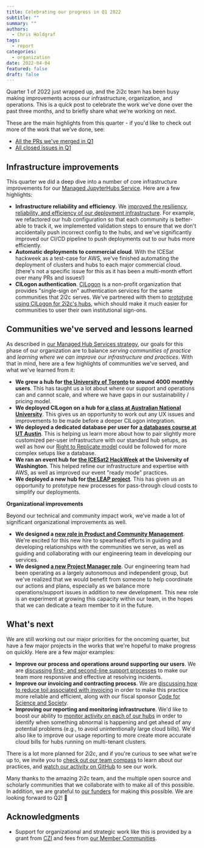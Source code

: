 ```yaml
---
title: Celebrating our progress in Q1 2022
subtitle: ""
summary: ""
authors:
  - Chris Holdgraf
tags:
  - report
categories:
  - organization
date: 2022-04-04
featured: false
draft: false
---
```


Quarter 1 of 2022 just wrapped up, and the 2i2c team has been busy making improvements across our infrastructure, organization, and operations.
This is a quick post to celebrate the work we've done over the past three months, and to briefly share what we're working on next.

These are the main highlights from this quarter - if you'd like to check out more of the work that we've done, see:

- [All the PRs we've merged in Q1](https://github.com/pulls?q=is%3Apr+merged%3A%3E2022-01-01+org%3A2i2c-org+archived%3Afalse+sort%3Aupdated-desc+)
- [All closed issues in Q1](https://github.com/issues?page=4&q=is%3Aissue+closed%3A%3E2022-01-01+org%3A2i2c-org+sort%3Aupdated-desc)


## Infrastructure improvements

This quarter we did a deep dive into a number of core infrastructure improvements for our [Managed JupyterHubs Service](https://2i2c.org/service/).
Here are a few highlights:

- **Infrastructure reliability and efficiency**. We [improved the resiliency, reliability, and efficiency of our deployment infrastructure](https://github.com/2i2c-org/infrastructure/issues/879). For example, we refactored our hub configuration so that each community is better-able to track it, we implemented validation steps to ensure that we don't accidentally push incorrect config to the hubs, and we've significantly improved our CI/CD pipeline to push deployments out to our hubs more efficiently.
- **Automatic deployments to commercial cloud**. With the ICESat hackweek as a test-case for AWS, we've finished automating the deployment of clusters and hubs to each major commercial cloud. (there's not a specific issue for this as it has been a multi-month effort over many PRs and issues!)
- **CILogon authentication**. [CILogon](https://cilogon.org/) is a non-profit organization that provides "single-sign on" authentication services for the same communities that 2i2c serves. We've partnered with them to [prototype using CILogon for 2i2c's hubs](https://github.com/2i2c-org/infrastructure/pull/1089), which should make it much easier for communities to user their own institutional sign-ons.

## Communities we've served and lessons learned

As described in [our Managed Hub Services strategy](https://compass.2i2c.org/organization/strategy.html), our goals for this phase of our organization are to balance _serving communities of practice_ and _learning where we can improve our infrastructure and practices_.
With that in mind, here are a few highlights of communities we've served, and what we've learned from it:

- **We grew a hub for [the University of Toronto](https://jupyter.utoronto.ca/) to around 4000 monthly users**. This has taught us a lot about where our support and operations can and cannot scale, and where we have gaps in our sustainability / pricing model.
- **We deployed CILogon on a hub for [a class at Australian National University](https://anu.pilot.2i2c.cloud/)**. This gives us an opportunity to work out any UX issues and improvements to be made before a deeper CILogon integration.
- **We deployed a dedicated database per user for [a databases course at UT Austin](https://utexas.pilot.2i2c.cloud/)**. This is helping us learn more about how to pair slightly more customized per-user infrastructure with our standard hub setups, as well as how our [Right to Replicate model](https://2i2c.org/right-to-replicate) could be followed for more complex setups like a database.
- **We ran an event hub for [the ICESat2 HackWeek](https://twitter.com/scotty_h_q/status/1508557909751320577) at the University of Washington**. This helped refine our infrastructure and expertise with AWS, as well as improved our event "ready mode" practices.
- **We deployed a new hub for [the LEAP project](https://leap-stc.github.io/intro.html)**. This has given us an opportunity to prototype new processes for pass-through cloud costs to simplify our deployments.

**Organizational improvements**

Beyond our technical and community impact work, we've made a lot of significant organizational improvements as well.

- **We designed a [new role in Product and Community Management](https://2i2c.org/blog/2022/job-product-community-lead/)**. We're excited for this new hire to spearhead efforts in guiding and developing relationships with the communities we serve, as well as guiding and collaborating with our engineering team in developing our services. 
- **We designed [a new Project Manager role](https://github.com/2i2c-org/team-compass/issues/382)**. Our engineering team had been operating as a largely autonomous and independent group, but we've realized that we would benefit from someone to help coordinate our actions and plans, especially as we balance more operations/support issues in addition to new development. This new role is an experiment at growing this capacity within our team, in the hopes that we can dedicate a team member to it in the future.

## What's next

We are still working out our major priorities for the oncoming quarter, but have a few major projects in the works that we're hopeful to make progress on quickly.
Here are a few major examples:

- **Improve our process and operations around supporting our users**. We are [discussing first- and second-line support processes](https://github.com/2i2c-org/infrastructure/issues/1068) to make our team more responsive and effective at resolving incidents.
- **Improve our invoicing and contracting process**. We are [discussing how to reduce toil associated with invoicing](https://github.com/2i2c-org/team-compass/issues/355) in order to make this practice more reliable and efficient, along with our fiscal sponsor [Code for Science and Society](https://codeforscience.org).
- **Improving our reporting and monitoring infrastructure**. We'd like to boost our ability to [monitor activity on each of our hubs](https://github.com/2i2c-org/infrastructure/issues/328) in order to identify when something abnormal is happening and get ahead of any potential problems (e.g., to avoid unintentionally large cloud bills). We'd also like to improve our usage reporting to more create more accurate cloud bills for hubs running on multi-tenant clusters.

There is a lot more planned for 2i2c, and if you're curious to see what we're up to, we invite you to [check out our team compass](https://compass.2i2c.org) to learn about our practices, and [watch our activity on GitHub](https://github.com/2i2c-org/) to see our work.

Many thanks to the amazing 2i2c team, and the multiple open source and scholarly communities that we collaborate with to make all of this possible. In addition, we are grateful to [our funders](/organization/funding.md) for making this possible. We are looking forward to Q2! 🎉

## Acknowledgments

- Support for organizational and strategic work like this is provided by a grant from [CZI](../../../collaborators/czi/) and fees from [our Member Communities](../../../members/).
